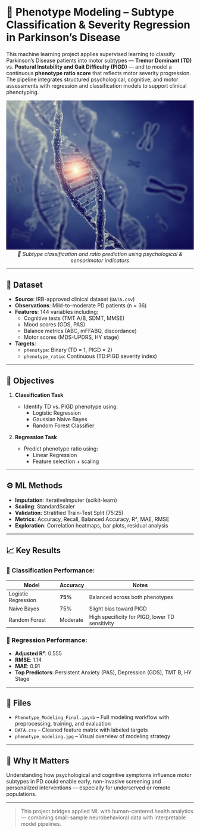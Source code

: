 # 🧠 Phenotype Modeling – Subtype Classification & Severity Regression in Parkinson’s Disease

This machine learning project applies supervised learning to classify Parkinson’s Disease patients into motor subtypes — **Tremor Dominant (TD)** vs. **Postural Instability and Gait Difficulty (PIGD)** — and to model a continuous **phenotype ratio score** that reflects motor severity progression. The pipeline integrates structured psychological, cognitive, and motor assessments with regression and classification models to support clinical phenotyping.

<p align="center">
  <img src="phenotype_modeling.jpg" width="600"/>
  <br>
  <em>🧠 Subtype classification and ratio prediction using psychological & sensorimotor indicators</em>
</p>

---

## 🧪 Dataset

- **Source**: IRB-approved clinical dataset (`DATA.csv`)
- **Observations**: Mild-to-moderate PD patients (n = 36)
- **Features**: 144 variables including:
  - Cognitive tests (TMT A/B, SDMT, MMSE)
  - Mood scores (GDS, PAS)
  - Balance metrics (ABC, mFFABQ, discordance)
  - Motor scores (MDS-UPDRS, HY stage)
- **Targets**:
  - `phenotype`: Binary (TD = 1, PIGD = 2)
  - `phenotype_ratio`: Continuous (TD:PIGD severity index)

---

## 🎯 Objectives

1. **Classification Task**
   - Identify TD vs. PIGD phenotype using:
     - Logistic Regression  
     - Gaussian Naive Bayes  
     - Random Forest Classifier

2. **Regression Task**
   - Predict phenotype ratio using:
     - Linear Regression
     - Feature selection + scaling

---

## ⚙️ ML Methods

- **Imputation**: IterativeImputer (scikit-learn)  
- **Scaling**: StandardScaler  
- **Validation**: Stratified Train-Test Split (75:25)  
- **Metrics**: Accuracy, Recall, Balanced Accuracy, R², MAE, RMSE  
- **Exploration**: Correlation heatmaps, bar plots, residual analysis

---

## 📈 Key Results

### 🔹 Classification Performance:
| Model | Accuracy | Notes |
|-------|----------|-------|
| Logistic Regression | **75%** | Balanced across both phenotypes |
| Naive Bayes | 75% | Slight bias toward PIGD |
| Random Forest | Moderate | High specificity for PIGD, lower TD sensitivity |

### 🔹 Regression Performance:
- **Adjusted R²**: 0.555  
- **RMSE**: 1.14  
- **MAE**: 0.91  
- **Top Predictors**: Persistent Anxiety (PAS), Depression (GDS), TMT B, HY Stage

---

## 📂 Files

- `Phenotype_Modeling_Final.ipynb` – Full modeling workflow with preprocessing, training, and evaluation  
- `DATA.csv` – Cleaned feature matrix with labeled targets  
- `phenotype_modeling.jpg` – Visual overview of modeling strategy

---

## 🧠 Why It Matters

Understanding how psychological and cognitive symptoms influence motor subtypes in PD could enable early, non-invasive screening and personalized interventions — especially for underserved or remote populations.

---

> This project bridges applied ML with human-centered health analytics — combining small-sample neurobehavioral data with interpretable model pipelines.

